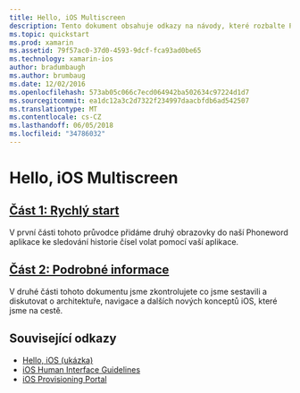 ```yaml
---
title: Hello, iOS Multiscreen
description: Tento dokument obsahuje odkazy na návody, které rozbalte Phoneword ukázkovou aplikaci přidat druhý obrazovky. Názorné postupy prozkoumejte vzor návrhu model-view-controller, navigace iOS a jiné základní koncepty vývoj pro iOS.
ms.topic: quickstart
ms.prod: xamarin
ms.assetid: 79f57ac0-37d0-4593-9dcf-fca93ad0be65
ms.technology: xamarin-ios
author: bradumbaugh
ms.author: brumbaug
ms.date: 12/02/2016
ms.openlocfilehash: 573ab05c066c7ecd064942ba502634c97224d1d7
ms.sourcegitcommit: ea1dc12a3c2d7322f234997daacbfdb6ad542507
ms.translationtype: MT
ms.contentlocale: cs-CZ
ms.lasthandoff: 06/05/2018
ms.locfileid: "34786032"
---
```

# <a name="hello-ios-multiscreen"></a>Hello, iOS Multiscreen

##  <a name="part-1-quickstartiosget-startedhello-ios-multiscreenhello-ios-multiscreen-quickstartmd"></a>[Část 1: Rychlý start](~/ios/get-started/hello-ios-multiscreen/hello-ios-multiscreen-quickstart.md)

V první části tohoto průvodce přidáme druhý obrazovky do naší Phoneword aplikace ke sledování historie čísel volat pomocí vaší aplikace.

##  <a name="part-2-deep-diveiosget-startedhello-ios-multiscreenhello-ios-multiscreen-deepdivemd"></a>[Část 2: Podrobné informace](~/ios/get-started/hello-ios-multiscreen/hello-ios-multiscreen-deepdive.md)

V druhé části tohoto dokumentu jsme zkontrolujete co jsme sestavili a diskutovat o architektuře, navigace a dalších nových konceptů iOS, které jsme na cestě.

## <a name="related-links"></a>Související odkazy

- [Hello, iOS (ukázka)](https://developer.xamarin.com/samples/monotouch/Hello_iOS/)
- [iOS Human Interface Guidelines](http://developer.apple.com/library/ios/#documentation/UserExperience/Conceptual/MobileHIG/Introduction/Introduction.html)
- [iOS Provisioning Portal](https://developer.apple.com/ios/manage/overview/index.action)
